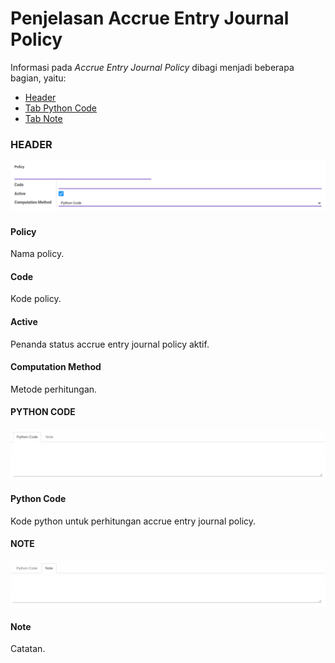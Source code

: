 # Penjelasan Accrue Entry Journal Policy

Informasi pada *Accrue Entry Journal Policy* dibagi menjadi beberapa bagian, yaitu:

  * [Header](#bagian-header)
  * [Tab Python Code](#tab-python-code)
  * [Tab Note](#tab-note)

### <a name="bagian-header">HEADER</a>

![](../../img/accrue-entry-journal-policy/bagian-header.png)

#### <a name="field-policy">Policy</a>

Nama policy.

#### <a name="field-code">Code</a>

Kode policy.

#### <a name="field-active">Active</a>

Penanda status accrue entry journal policy aktif.

#### <a name="field-computation-method">Computation Method</a>

Metode perhitungan.

#### <a name="tab-python-code">PYTHON CODE</a>

![](../../img/accrue-entry-journal-policy/tab-python-code.png)

#### <a name="field-python-code">Python Code</a>

Kode python untuk perhitungan accrue entry journal policy.

#### <a name="tab-note">NOTE</a>

![](../../img/accrue-entry-journal-policy/tab-note.png)

#### <a name="field-note">Note</a>

Catatan.
